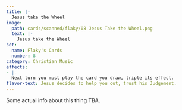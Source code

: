```yaml
---
title: |-
  Jesus take the Wheel
image: 
  path: cards/scanned/flaky/08 Jesus Take the Wheel.png
  text: |-
    Jesus take the Wheel
set:
  name: Flaky's Cards
  number: 8
category: Christian Music
effects: 
- |-
  Next turn you must play the card you draw, triple its effect.
flavor-text: Jesus decides to help you out, trust his Judgement.
---
```

Some actual info about this thing TBA.
